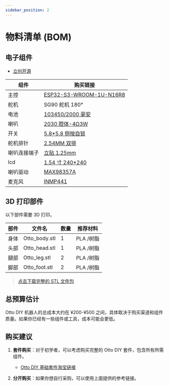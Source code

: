 ```yaml
---
sidebar_position: 2
---
```


# 物料清单 (BOM)

## 电子组件

- <a href="https://oshwhub.com/txp666/ottorobot" target="_blank" title="立创开源">立创开源</a>

| 组件         | 购买链接                                                                                                                                                                                                                                                                                                                                                                                                                                                                                                                                                                                                                                                                                                                                |
| ------------ | --------------------------------------------------------------------------------------------------------------------------------------------------------------------------------------------------------------------------------------------------------------------------------------------------------------------------------------------------------------------------------------------------------------------------------------------------------------------------------------------------------------------------------------------------------------------------------------------------------------------------------------------------------------------------------------------------------------------------------------- |
| 主控         | [ESP32-S3-WROOM-1U-N16R8](https://item.taobao.com/item.htm?_u=o20q7cgbd495&id=701702373214&pisk=gcV7_CZtb3xS4-GpRYbqlNUeMRGQNZ5N9egLSydyJbh-dBUzf2RELT0BOmaOr0WhEkwbvoDr2DkEO2ZZmzRFrz7COyUt2Xyr42E4Aovz4WoU06agfYRzJW8unlz9a7WoTBGotXINb15akzcn96J1JcKkH2gGT2n-ybcvb0TPB15arrTryNzA_7l5Fs3ypBEKex3xzm3-vQ3Rlj3ryXd-pQpvDmmx94Hpejdx-2xJ2kd8kj3tJ2dJw0HxMVmxvXHJeZaxm2GKvb2D526Sqz_-_Oz8mhZLymOp97CnFc1ZDq0bG1H-bzFWxHYnPYiTymsMjm6jHyDQteAIdzegxVEJ2GkuJ-ZjPX12efUbplg0w1-So8zYxmU6RC4-N2Mt9xTp9rG8nxFr61Kjo-Uzp7qWRB3ua5kIjx_ptvlY_AeTVebgkb3LxAVFjQm8JPVgQf12efUbplwC4hdZf4TXdEMMOqiNlZ9HK9vRfBsRT8Xteq0S3Z_X2JD-oqiNlZt8KY3mPm7fl3eh.&spm=a1z09.2.0.0.18762e8dduCKjA)                                                               |
| 舵机         | SG90 舵机 180°                                                                                                                                                                                                                                                                                                                                                                                                                                                                                                                                                                                                                                                                                                                          |
| 电池         | [103450/2000 毫安](https://detail.tmall.com/item.htm?_u=o20q7cgb7e8f&id=638394813102&pisk=gmVY_nVItgjcuvNxrrWkspWZJd7uHT44zozBscmDCuE8XyL0nAmiCfEUvAOG3jDt6uiuim4mGVM_jkwmc-mM65EzDIAiGlftfyyP7m00iF3_Fodgnrm0eFh4Z-AimilT5kcOxMfhtrzq7fshxh0pU2GIJIg6jctWVf0TEr9DRrzq_cTkf927uhKwDgYs5c_-NV3BlfMj13OS4V0XClijF3gK8fG_fxM5NV0KfIOXGapS5qOXlcOsN0gi5VGs1lG7P0us1qZs1bydX0TjjCeCgin7S1XyTBP-kxn9s0dTjSOnFDtKVCdtDjDvnriJ1CN8E-FBFm6erclm0rgYb6RqGAeUSVEAMIZT87r-Pk19tmaz-JD4G6JZpjirBSGp5sa-MmHQMo8Xika85JD8Zw1EMjibIjzMJi48Mo44wPY6Fjh0evFxO6-jj84L6VFNb_EL87r-Pk1OcglLtWeELHmKSK_RydJZh47H6DdMx_E_P4nhk1pwQY7ryDbRydJZUau-xZQ9QdkPz&spm=a1z09.2.0.0.18762e8dduCKjA)                                                                     |
| 喇叭         | [2030 腔体-4Ω3W](https://item.taobao.com/item.htm?_u=o20q7cgbc715&id=684864879619&pisk=g-vbshYd8r4bbNBTfsmPVDKaeB66G0kEBls9xhe4XtBA1RK2RGyN_jj_CatKmZliiFOWWUfVkN5NCGTFrnyZmnosChKdkORVuGLy5UV2ud7wzAtHRsy2XdrDZe-L3KlcQR6cIO3E8vke2nXGBAPIXwU0wMInQ5BOktX88ZZq9vkem3ZVDD--LKWjG4Ib6RLOM_IR0aIAW-IxV_IGvOeA6-F8yabRBiCTMTeRjG4YkFIT2gIcYRUTHSFRei7RWOQvW3n5baQtZYECfj_DcmBETnLoay-VPRe9Fg3GJnwUQg9PcHQBDKaU8cjfGwKAP24hPb1Jj19gjR16DBYGvEUx8sx9NUsfCYPAp3O9RgvxLrskg3LGyHZ_KnBff6BONle9VtdlwKWKpzskwnR9nEZ_Biv2L1_hNceG_TpF9BLbjDxRHGLGtdu3nZK9xpAFdYPAp3O9RCsPDJ7CcuN_V621VwoSV5VisS3QCqHwiXCAqi1rV0avssIlVwoSVrdGMgjfz0i7kCf..&spm=a1z09.2.0.0.18762e8dduCKjA)                                                                        |
| 开关         | [5.8\*5.8 侧按自锁](https://detail.tmall.com/item.htm?_u=o20q7cgbe1aa&id=631520524805&pisk=gUTLs_TfoADntwTdsBogrooPMulMJcAe_pRbrTX3Vdp9eIFHxgXlVap2HgaoYwjRyd6M-9AhR_sWEKthdHXuyUpwpy4lRL0RFI-Za9fH-7CWfpUkxBXHX7QeSH4lKv7JNKb-nx0moBRFaaMmn8fYbs_fgTZ7ETw_fafJjBZ3GBRFzTNgFmx6T8ezpPPCNTGO5_CbOasCPRa1Q_fCFL6CfR1Aga_WFMss5_fAFyaQRfE1N_ECNa1Cf11FNk_5PL6s6_W1Oa_SaUDRCW6uyngEpOOufSzblFCdvTUlBzL2JrjOh8W_yzBdVMEHOOU7PFKMvEZ1dmPGUwXeO6pruy7C2nRlwp3LRLd27dC6h4UcdCRDmM8IuuSAROSJRZFSRCQdpiTpLWaHhCdWmGLiGq7dR9tl8QVxKCLpKB89Z7Z1JwxODeQjuJ6kjILRwUkrWKd27dC6h4HC4uLDknS4ntCuAfhT4uSC_j4RHz2mWLO16tcKyurPbf5OnfhT4uSZ_1Bm9bEz4GlN.&spm=a1z09.2.0.0.18762e8dduCKjA)                                                                    |
| 舵机排针     | [2.54MM 双排](https://item.taobao.com/item.htm?_u=o20q7cgb0210&id=700748964957&pisk=gzTY_OTC-YD0ER8AZIouSkoN9llkH0A2aKRQSOX0fLpJBBFDmGXGfNpepGai0ZjOWL6kotAcl1s6IptchnXgWFpyHr4Gld0OCB-r_tfDo5C6VKUMmIXD25Q2rn4Gnx791pbtKv0n-IRV_NMnKRfL46_Cts1bIsw5VNf9qIZ0OIRV7ONuCDxWgReanmN11OGRP1CQGNsf58a5U14fCd6fV81dTN_6CisSP1fdCrablbe5_1wb5PZbV_1c9-_1fd15VT515s915bWSBTNfIPKIuxBWslh4ur8RMiBTSTzOneahq9G1HP4GHpsYmI685PTJqnLQVtiUZO7c3I1vQ2zVlGKes1pxkr99TUJRNpgT-tOytHj2l2rNvZ6PXE_L1qORktIBkKPbopOJ1HjJrXgFkZ6XjZRg9xAJkKA2yCV_VZQD2MLAR2yfI3ApW1LZQ4ppTUJRNpgthgrp-eKFYJXdsoG-wlrNc_l3W9UgK4p6N_BnMVEabglPw9c-wlrN4b5RKjhTblSra&spm=a1z09.2.0.0.18762e8dduCKjA)                                                                           |
| 喇叭连接端子 | [立贴 1.25mm](https://item.taobao.com/item.htm?_u=o20q7cgba7d2&id=528734911747&pisk=gwk7OlgT7abSTZwdA7x4chnFHfwQNnJwpMZKjDBPv8e8O9nr5kWUTQqCdri9qzRHZ2GjJqVzyyPUdkgao0Weq0-BdDnTyJlzzk3qRqfrzvzEupii57WrvvSoiVoOUYRuL9wuKJLw7dJZD023pp56vPQlklEwLTE8w82A7zsy6dJZqmsz2hovQYyWP0Zl993LwSEY4rE8JTEJcSELbJB89TCAkr4YpuFdw-BYxkbRy2E8MiETx9I8w7QYDlUYJJF8vSKbxrE8pJH6DGZBNzmW2RRZ2qf1_czfp9HbDe4ZVp64AAZ5wyn7lFhoHu_gW0Ufp9UrV09Kc085ImyoCVZZzKBS5cDmlo39dEwnoX3LAqpG88cZrAVjzCBxD-4Y6XFX2LnbFzN_05sFZ8GKrvNoNMxiD83msPVJiEqjUAPQSS_vymoby5GIzEXLzfixl5kVuOynoX3LAqQ54GBa5usfOiNGdoawcn1htBfJ59TJLbATwoq7gntfyXV8moawcn_-t7E0Vr-Xcahh.&spm=a1z09.2.0.0.18762e8dduCKjA&skuId=4981522281625)                                                   |
| lcd          | [1.54 寸 240\*240](https://item.taobao.com/item.htm?_u=o20q7cgb39a6&id=666130334299&pisk=gg2Tsb2SEwbiCd2txl5HnQ5q2ISnB6qaYPrWnq0MGyULkuKgsj0mGxUzyj9c_AcxHyg3IVqiCmGbozNi550DH-UUWdvmCrXxluPF0VmgInnbOPp0sl0g9nHaK5vmSNkYczDAraXlElrZ0x_lrEmJT0MSqhgXoVGBAxmYtlOMVlrZ3qtHl_VQbEL2Sy-scqsKdmnWfxGshe9I8mvjcrgsOei-4xMblfGCdmm-ld96CMdI20m6CxgsRDixXhMjhrGCvmuIfxMjC9QxRhgDH76NW2ZDXUO2gJnt6qpm8KhTnLcjPQgBHK3Offu5E2pXhJnTxzG1BLCmP7uiZ4aCKdHYAmUi-z6WpvG8aomYWOpsIWNUQA2hyEcTkVG0pXL610HtWbwsOTj3YjNLpA21uQr3vVG-KWfFSjDTW7ur167Ukk3glRhBWw00Zk2s9z_HprlYaomYWOp_PgkLE8FraU0-mCsdvIRq1DSkH4pDr9UbAD3lXtd2gXSEv4jdvIRqTMoKrGIvgIlFY&spm=a1z09.2.0.0.18762e8dduCKjA)                                                                      |
| 喇叭驱动     | [MAX98357A](https://item.taobao.com/item.htm?_u=o20q7cgb874d&id=730761245954&pisk=gax4sEcYImn4QnfAo3sazeIFnzsA5GlIsh11IdvGhsfmWtigbdJhCxhtHUWM1QHtHi9G_CR5wl6skfEwaI9HlZO6l1XGZQvbc1iA7CJB9CZsDE6gbQ9OSCtwBlWMICHA1x3WHKIOjXGCjD9vHL3BWkx4mamke94gi4_0u0JjFXGIAcu0EGlqOIidAdolL9jGnNfiqYW1IS4DsNXuE_BOISXgmYkPwOWgnZXDE_XhpGVciGVurO6_jr4cnTDPB_XGjGAGqYWtaM9DIuWCoAkSUJlTRYp1tKfzjkydHZD6iPZbcdBcuh2AwlXW4t7VtKxjj5VVE3tPRawsNgvpPIXPY0acxL8MTeAtRzI2IEAOzIh8z_TkPdfGrJZ9UN52rnbzIlvke17B7Il4ksYXawBlrRodFB1kHnYrB7vDOsScEainLLbMPnQpcbqVxepfcFAtRzI2IEjP4BVOExP6XEPg7ZXRU6MrUQqmjrfcqkoQWPQlvT5IhtaTWZXRU6MfhPUOr9BPOx6f.&spm=a1z09.2.0.0.18762e8dduCKjA)                                                                             |
| 麦克风       | [INMP441](https://item.taobao.com/item.htm?abbucket=13&id=630204400000&ns=1&pisk=gpMiUbjuQfP_sGLL9vw6wTezSSddLRwb1qBYk-U2TyzCBSzv1qVmk2NqBRnt-ru-ooHtHxcCn0ijBhwvfRi_h-8JyLeqfcwXKR-Szx2U8uEDHOWa0RwU_MtppLp-fDjTb3neeAegQtZOgtu4_WrUfyrN3rz2xWr80-WagO5F8yaU3ozV_kyU0uEauruVTyrbDrW4u-oEYoZ43ru43HmURoe4ubqC3zDqdv8FOdoSOqTjLlVgzczZXcHFp5CsfyfAGvc3jzJ8-tWqKloKzaEPEIUrNPF8z2JdI-mUmVUKzLW3L7cSDo0MIOytTXM_BvLlk5007SH3tN5aqR4gaAPeeHnQgXD3BA8fNDn3772K9BTTMR0iNzNwOegmxP3qIW7MJrh-vAPnzeBnlScSDo0MIOuP4M1FaBS1hk-xLs1b_kZ3yuCmfO8ZOczyxHfW15rQXUKHxs1b_kZ9yHxhNNNaAlLR.&priceTId=2147840117427949199974875e13de&spm=a21n57.1.hoverItem.5&utparam=%7B%22aplus_abtest%22%3A%22e67127b4d7e13c7260e3a29fcc711cac%22%7D&xxc=taobaoSearch) |

## 3D 打印部件

以下部件需要 3D 打印。

| 部件 | 文件名        | 数量 | 推荐材料  |
| ---- | ------------- | ---- | --------- |
| 身体 | Otto_body.stl | 1    | PLA /树脂 |
| 头部 | Otto_head.stl | 1    | PLA /树脂 |
| 腿部 | Otto_leg.stl  | 2    | PLA /树脂 |
| 脚部 | Otto_foot.stl | 2    | PLA /树脂 |

> [点击下载完整的 STL 文件包](/files/otto-stl-files.zip)

## 总预算估计

Otto DIY 机器人的总成本大约在 ¥200-¥500 之间，具体取决于购买渠道和组件质量。如果你已经有一些组件或工具，成本可能会更低。

## 购买建议

1. **套件购买**：对于初学者，可以考虑购买完整的 Otto DIY 套件，包含所有所需组件。

   - [Otto DIY 基础套件淘宝链接](https://m.tb.cn/h.5dCeWhC)

2. **分开购买**：如果你想自行采购，可以使用上面提供的参考链接。

